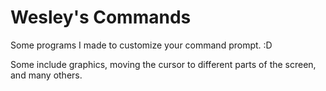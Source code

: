 # Wesley's Commands

Some programs I made to customize your command prompt. :D

Some include graphics, moving the cursor to different parts of the screen, and many others.
